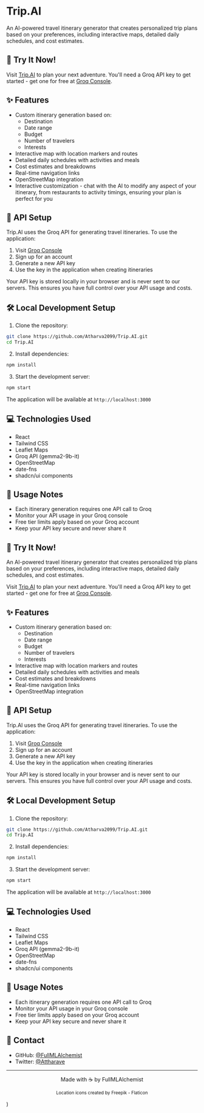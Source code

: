 # Trip.AI 

An AI-powered travel itinerary generator that creates personalized trip plans based on your preferences, including interactive maps, detailed daily schedules, and cost estimates.

## 🚀 Try It Now!

Visit [Trip.AI](https://atharva2099.github.io/Trip.AI/) to plan your next adventure. You'll need a Groq API key to get started - get one for free at [Groq Console](https://console.groq.com/keys).

## ✨ Features

- Custom itinerary generation based on:
  - Destination
  - Date range
  - Budget
  - Number of travelers
  - Interests
- Interactive map with location markers and routes
- Detailed daily schedules with activities and meals
- Cost estimates and breakdowns
- Real-time navigation links
- OpenStreetMap integration
- Interactive customization - chat with the AI to modify any aspect of your itinerary, from restaurants to activity timings, ensuring your plan is perfect for you

## 🔑 API Setup

Trip.AI uses the Groq API for generating travel itineraries. To use the application:

1. Visit [Groq Console](https://console.groq.com/keys)
2. Sign up for an account
3. Generate a new API key
4. Use the key in the application when creating itineraries

Your API key is stored locally in your browser and is never sent to our servers. This ensures you have full control over your API usage and costs.

## 🛠️ Local Development Setup

1. Clone the repository:
```bash
git clone https://github.com/Atharva2099/Trip.AI.git
cd Trip.AI
```

2. Install dependencies:
```bash
npm install
```

3. Start the development server:
```bash
npm start
```

The application will be available at `http://localhost:3000`

## 💻 Technologies Used

- React
- Tailwind CSS
- Leaflet Maps
- Groq API (gemma2-9b-it)
- OpenStreetMap
- date-fns
- shadcn/ui components

## 📝 Usage Notes

- Each itinerary generation requires one API call to Groq
- Monitor your API usage in your Groq console
- Free tier limits apply based on your Groq account
- Keep your API key secure and never share it

## 🚀 Try It Now!

An AI-powered travel itinerary generator that creates personalized trip plans based on your preferences, including interactive maps, detailed daily schedules, and cost estimates.

Visit [Trip.AI](https://atharva2099.github.io/Trip.AI/) to plan your next adventure. You'll need a Groq API key to get started - get one for free at [Groq Console](https://console.groq.com/keys).

## ✨ Features

- Custom itinerary generation based on:
  - Destination
  - Date range
  - Budget
  - Number of travelers
  - Interests
- Interactive map with location markers and routes
- Detailed daily schedules with activities and meals
- Cost estimates and breakdowns
- Real-time navigation links
- OpenStreetMap integration

## 🔑 API Setup

Trip.AI uses the Groq API for generating travel itineraries. To use the application:

1. Visit [Groq Console](https://console.groq.com/keys)
2. Sign up for an account
3. Generate a new API key
4. Use the key in the application when creating itineraries

Your API key is stored locally in your browser and is never sent to our servers. This ensures you have full control over your API usage and costs.

## 🛠️ Local Development Setup

1. Clone the repository:
```bash
git clone https://github.com/Atharva2099/Trip.AI.git
cd Trip.AI
```

2. Install dependencies:
```bash
npm install
```

3. Start the development server:
```bash
npm start
```

The application will be available at `http://localhost:3000`

## 💻 Technologies Used

- React
- Tailwind CSS
- Leaflet Maps
- Groq API (gemma2-9b-it)
- OpenStreetMap
- date-fns
- shadcn/ui components

## 📝 Usage Notes

- Each itinerary generation requires one API call to Groq
- Monitor your API usage in your Groq console
- Free tier limits apply based on your Groq account
- Keep your API key secure and never share it

## 📧 Contact

- GitHub: [@FullMLAlchemist](https://github.com/Atharva2099)
- Twitter: [@Attharave](https://x.com/attharave)

---
<p align="center">
  Made with ☕️  by FullMLAlchemist
</p>

<p align="center">
  <small>Location icons created by Freepik - Flaticon</small>
</p>)
